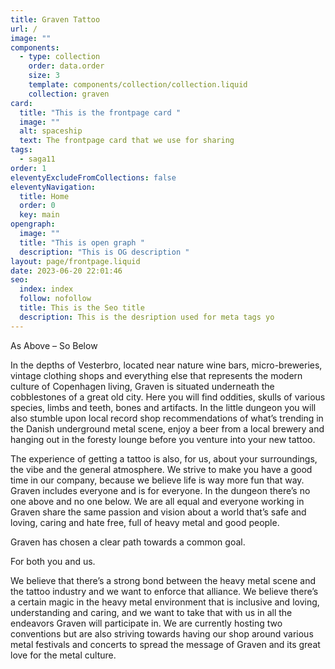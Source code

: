 ```yaml
---
title: Graven Tattoo
url: /
image: ""
components:
  - type: collection
    order: data.order
    size: 3
    template: components/collection/collection.liquid
    collection: graven
card:
  title: "This is the frontpage card "
  image: ""
  alt: spaceship
  text: The frontpage card that we use for sharing
tags:
  - saga11
order: 1
eleventyExcludeFromCollections: false
eleventyNavigation:
  title: Home
  order: 0
  key: main
opengraph:
  image: ""
  title: "This is open graph "
  description: "This is OG description "
layout: page/frontpage.liquid
date: 2023-06-20 22:01:46
seo:
  index: index
  follow: nofollow
  title: This is the Seo title
  description: This is the desription used for meta tags yo
---
```

As Above – So Below

In the depths of Vesterbro, located near nature wine bars, micro-breweries, vintage clothing shops and everything else that represents the modern culture of Copenhagen living, Graven is situated underneath the cobblestones of a great old city. Here you will find oddities, skulls of various species, limbs and teeth, bones and artifacts. In the little dungeon you will also stumble upon local
record shop recommendations of what’s trending in the Danish underground metal scene, enjoy a beer from a local brewery and hanging out in the foresty lounge before you venture into your new tattoo.

The experience of getting a tattoo is also, for us, about your surroundings, the vibe and the general atmosphere. We strive to make you have a good time in our company, because we believe life is way more fun that way. Graven includes everyone and is for everyone. In the dungeon there’s no one above and no one below. We are all equal and everyone working in Graven share the same passion
and vision about a world that’s safe and loving, caring and hate free, full of heavy metal and good people.
 

Graven has chosen a clear path towards a common goal.

For both you and us.

We believe that there’s a strong bond between the heavy metal scene and the tattoo industry and we want to enforce that alliance. We believe there’s a certain magic in
the heavy metal environment that is inclusive and loving, understanding and caring, and we want to take that with us in all the endeavors Graven will participate in. We are currently hosting two conventions but are also striving towards having our shop around various metal festivals and concerts to spread the message of Graven and its great love for the metal culture.
